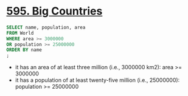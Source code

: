 # [595. Big Countries](https://leetcode.com/problems/big-countries)

```sql
SELECT name, population, area
FROM World
WHERE area >= 3000000
OR population >= 25000000
ORDER BY name
;
```

- it has an area of at least three million (i.e., 3000000 km2): area >= 3000000
- it has a population of at least twenty-five million (i.e., 25000000): population >= 25000000
